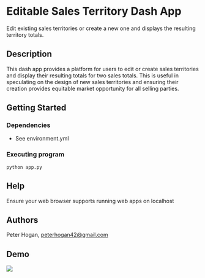 # Editable Sales Territory Dash App

Edit existing sales territories or create a new one and displays the resulting territory totals.

## Description

This dash app provides a platform for users to edit or create sales territories and display their resulting totals for two sales totals. This is useful in speculating on the design of new sales territories and ensuring their creation provides equitable market opportunity for all selling parties. 

## Getting Started

### Dependencies

* See environment.yml

### Executing program
```
python app.py
```

## Help

Ensure your web browser supports running web apps on localhost

## Authors

Peter Hogan, peterhogan42@gmail.com

## Demo

![](https://github.com/petehogan/territory_dash_app/blob/main/dashgif.gif)
